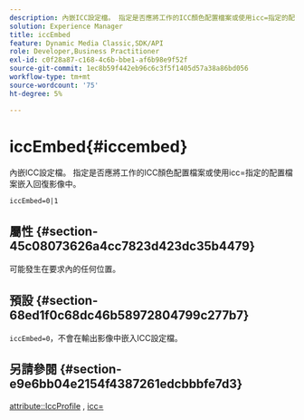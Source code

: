 ```yaml
---
description: 內嵌ICC設定檔。 指定是否應將工作的ICC顏色配置檔案或使用icc=指定的配置檔案嵌入回復影像中。
solution: Experience Manager
title: iccEmbed
feature: Dynamic Media Classic,SDK/API
role: Developer,Business Practitioner
exl-id: c0f28a87-c168-4c6b-bbe1-af6b98e9f52f
source-git-commit: 1ec8b59f442eb96c6c3f5f1405d57a38a86bd056
workflow-type: tm+mt
source-wordcount: '75'
ht-degree: 5%

---
```


# iccEmbed{#iccembed}

內嵌ICC設定檔。 指定是否應將工作的ICC顏色配置檔案或使用icc=指定的配置檔案嵌入回復影像中。

`iccEmbed=0|1`

## 屬性 {#section-45c08073626a4cc7823d423dc35b4479}

可能發生在要求內的任何位置。

## 預設 {#section-68ed1f0c68dc46b58972804799c277b7}

`iccEmbed=0`，不會在輸出影像中嵌入ICC設定檔。

## 另請參閱 {#section-e9e6bb04e2154f4387261edcbbbfe7d3}

[attribute::IccProfile](../../../../../ir-api/material-cat/image-rendering-api-ref/c-ir-material-catalog/c-ir-attributes-reference/r-ir-iccprofilegray.md#reference-712f1d0dcca748df9aaf495681bb39e6) ,  [icc=](../../../../../ir-api/http-protocol/image-rendering-api-ref/c-ir-http-protocol-ref/c-ir-http-protocol-command-reference/r-ir-icc.md#reference-86a2fff3cef24982ad2063d977a16e06)
